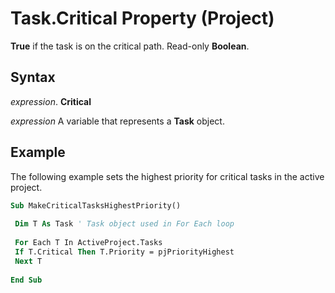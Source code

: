 
# Task.Critical Property (Project)

 **True** if the task is on the critical path. Read-only **Boolean**.


## Syntax

 _expression_. **Critical**

 _expression_ A variable that represents a **Task** object.


## Example

The following example sets the highest priority for critical tasks in the active project.


```vb
Sub MakeCriticalTasksHighestPriority() 
 
 Dim T As Task ' Task object used in For Each loop 
 
 For Each T In ActiveProject.Tasks 
 If T.Critical Then T.Priority = pjPriorityHighest 
 Next T 
 
End Sub
```

